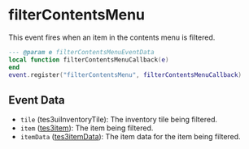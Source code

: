 # filterContentsMenu

This event fires when an item in the contents menu is filtered.

```lua
--- @param e filterContentsMenuEventData
local function filterContentsMenuCallback(e)
end
event.register("filterContentsMenu", filterContentsMenuCallback)
```

## Event Data

* `tile` (tes3uiInventoryTile): The inventory tile being filtered.
* `item` ([tes3item](../../types/tes3item)): The item being filtered.
* `itemData` ([tes3itemData](../../types/tes3itemData)): The item data for the item being filtered.

